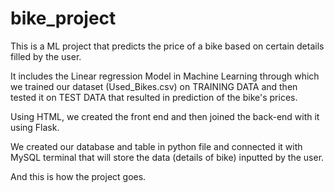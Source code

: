 # bike_project
This is a ML project that predicts the price of a bike based on certain details filled by the user.

It includes the Linear regression Model in Machine Learning through which we trained our dataset (Used_Bikes.csv) on TRAINING DATA and then tested it on TEST DATA that resulted in prediction of the bike's prices.

Using HTML, we created the front end and then joined the back-end with it using Flask.

We created our database and table in python file and connected it with MySQL terminal that will store the data (details of bike) inputted by the user.

And this is how the project goes.
